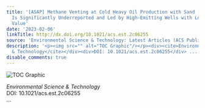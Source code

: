 ```yaml
---
title: '[ASAP] Methane Venting at Cold Heavy Oil Production with Sand (CHOPS) Facilities
  Is Significantly Underreported and Led by High-Emitting Wells with Low or Negative
  Value'
date: '2023-02-06'
linkTitle: http://dx.doi.org/10.1021/acs.est.2c06255
source: 'Environmental Science & Technology: Latest Articles (ACS Publications)'
description: '<p><img src="" alt="TOC Graphic"/></p><div><cite>Environmental Science
  & Technology</cite></div><div>DOI: 10.1021/acs.est.2c06255</div> ...'
disable_comments: true
---
```

<p><img src="" alt="TOC Graphic"/></p><div><cite>Environmental Science & Technology</cite></div><div>DOI: 10.1021/acs.est.2c06255</div> ...
